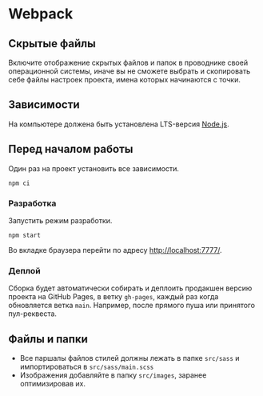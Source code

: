 # Webpack

## Скрытые файлы

Включите отображение скрытых файлов и папок в проводнике своей операционной системы, иначе
вы не сможете выбрать и скопировать себе файлы настроек проекта, имена которых начинаются
с точки.

## Зависимости

На компьютере должена быть установлена LTS-версия [Node.js](https://nodejs.org/en/).

## Перед началом работы

Один раз на проект установить все зависимости.

```shell
npm ci
```

### Разработка

Запустить режим разработки.

```shell
npm start
```

Во вкладке браузера перейти по адресу [http://localhost:7777/](http://localhost:7777/).

### Деплой

Сборка будет автоматически собирать и деплоить продакшен версию проекта на GitHub Pages, в
ветку `gh-pages`, каждый раз когда обновляется ветка `main`. Например, после прямого пуша
или принятого пул-реквеста.

## Файлы и папки

- Все паршалы файлов стилей должны лежать в папке `src/sass` и импортироваться в
  `src/sass/main.scss`
- Изображения добавляйте в папку `src/images`, заранее оптимизировав их.
